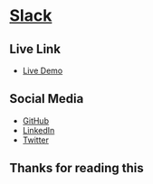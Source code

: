 <!-- website name -->

# [Slack](https://m360ict-front-end.vercel.app/)

<!-- live link -->

## Live Link

- [Live Demo](https://m360ict-front-end.vercel.app/)

<!-- social media links -->

## Social Media

- [GitHub](https://github.com/masud90895)
- [LinkedIn](https://www.linkedin.com/in/masud90895/)
- [Twitter](https://twitter.com/masud90895)

<!-- Thanks for reading this -->

## Thanks for reading this
